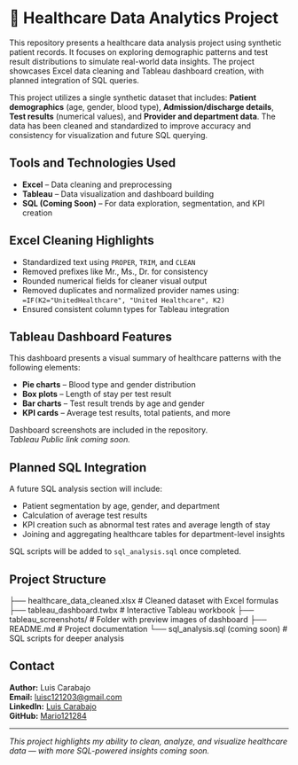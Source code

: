 # 🏥 Healthcare Data Analytics Project

This repository presents a healthcare data analysis project using synthetic patient records. It focuses on exploring demographic patterns and test result distributions to simulate real-world data insights. The project showcases Excel data cleaning and Tableau dashboard creation, with planned integration of SQL queries.

This project utilizes a single synthetic dataset that includes: **Patient demographics** (age, gender, blood type), **Admission/discharge details**, **Test results** (numerical values), and **Provider and department data**. The data has been cleaned and standardized to improve accuracy and consistency for visualization and future SQL querying.

## Tools and Technologies Used

- **Excel** – Data cleaning and preprocessing  
- **Tableau** – Data visualization and dashboard building  
- **SQL (Coming Soon)** – For data exploration, segmentation, and KPI creation

## Excel Cleaning Highlights

- Standardized text using `PROPER`, `TRIM`, and `CLEAN`  
- Removed prefixes like Mr., Ms., Dr. for consistency  
- Rounded numerical fields for cleaner visual output  
- Removed duplicates and normalized provider names using:  
  `=IF(K2="UnitedHealthcare", "United Healthcare", K2)`  
- Ensured consistent column types for Tableau integration

## Tableau Dashboard Features

This dashboard presents a visual summary of healthcare patterns with the following elements:

- **Pie charts** – Blood type and gender distribution  
- **Box plots** – Length of stay per test result  
- **Bar charts** – Test result trends by age and gender  
- **KPI cards** – Average test results, total patients, and more  

Dashboard screenshots are included in the repository.  
*Tableau Public link coming soon.*

## Planned SQL Integration

A future SQL analysis section will include:

- Patient segmentation by age, gender, and department  
- Calculation of average test results  
- KPI creation such as abnormal test rates and average length of stay  
- Joining and aggregating healthcare tables for department-level insights  

SQL scripts will be added to `sql_analysis.sql` once completed.

## Project Structure

├── healthcare_data_cleaned.xlsx # Cleaned dataset with Excel formulas
├── tableau_dashboard.twbx # Interactive Tableau workbook
├── tableau_screenshots/ # Folder with preview images of dashboard
├── README.md # Project documentation
└── sql_analysis.sql (coming soon) # SQL scripts for deeper analysis


## Contact

**Author:** Luis Carabajo  
**Email:** luisc121203@gmail.com  
**LinkedIn:** [Luis Carabajo](https://www.linkedin.com/in/luis-carabajo-a5449b250/)  
**GitHub:** [Mario121284](https://github.com/Mario121284)

---

*This project highlights my ability to clean, analyze, and visualize healthcare data — with more SQL-powered insights coming soon.*
